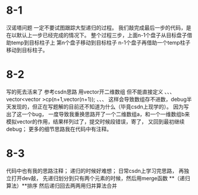 # 8-1
汉诺塔问题
一定不要试图跟踪大型递归的过程。
我们敲完成最后一步的代码，是在以默认上一步已经完成的情况下。
整个过程三步，上面n-1个盘子从目标盘子借助temp到目标柱子上
第n个盘子移动到目标柱子
n-1个盘子再借助一个temp柱子移动到目标柱子。
# 8-2
写的死去活来了
参考csdn思路
用vector开二维数组
但不能直接定义
、、、
vector<vector<int> >cp(n+1,vector<int>(n+1));
、、、
这样会导致数组存不进数，debug半天发现的，但正在写题解的目前还不知道为什么（毕竟csdn上现学的）。
因为写出了这一个bug，
一度导致我重换思路开了一个二维数组a，和一个一维数组b来模拟vector的作用，结果样列过了，提交时候段错误，寄了，
又回到最初继续debug；
更多的细节思路我在代码中有注释。
# 8-3
代码中也有我的思路注释；
递归的时候好难想；
日常csdn上学习完思路，
再独立打开dev敲，
先递归划分到只有两个元素的时候，然后用merge函数 **（递归算法）**排序
然后递归回去两两用归并算法合并